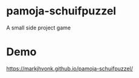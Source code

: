# pamoja-schuifpuzzel
A small side project game

# Demo
https://markjhvonk.github.io/pamoja-schuifpuzzel/

